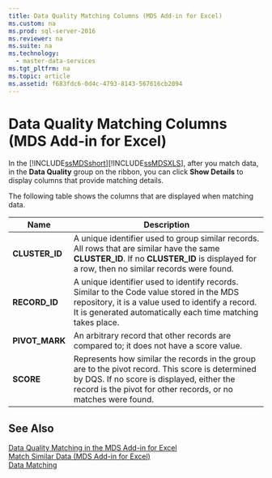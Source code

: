 ```yaml
---
title: Data Quality Matching Columns (MDS Add-in for Excel)
ms.custom: na
ms.prod: sql-server-2016
ms.reviewer: na
ms.suite: na
ms.technology: 
  - master-data-services
ms.tgt_pltfrm: na
ms.topic: article
ms.assetid: f683fdc6-0d4c-4793-8143-567616cb2094
---
```

# Data Quality Matching Columns (MDS Add-in for Excel)
  In the [!INCLUDE[ssMDSshort](../../Topics/TopicNameContainA/includes/ssMDSshort_md.md)][!INCLUDE[ssMDSXLS](../../Topics/TopicNameContainA/includes/ssMDSXLS_md.md)], after you match data, in the **Data Quality** group on the ribbon, you can click **Show Details** to display columns that provide matching details.  
  
 The following table shows the columns that are displayed when matching data.  
  
|Name|Description|  
|----------|-----------------|  
|**CLUSTER_ID**|A unique identifier used to group similar records. All rows that are similar have the same **CLUSTER_ID**. If no **CLUSTER_ID** is displayed for a row, then no similar records were found.|  
|**RECORD_ID**|A unique identifier used to identify records. Similar to the Code value stored in the MDS repository, it is a value used to identify a record. It is generated automatically each time matching takes place.|  
|**PIVOT_MARK**|An arbitrary record that other records are compared to; it does not have a score value.|  
|**SCORE**|Represents how similar the records in the group are to the pivot record. This score is determined by DQS. If no score is displayed, either the record is the pivot for other records, or no matches were found.|  
  
## See Also  
 [Data Quality Matching in the MDS Add-in for Excel](../../Topics/TopicNameNotContainA/Data-Quality-Matching-in-the-MDS-Add-in-for-Excel.md)   
 [Match Similar Data &#40;MDS Add-in for Excel&#41;](../../Topics/TopicNameNotContainA/Match-Similar-Data--MDS-Add-in-for-Excel-.md)   
 [Data Matching](../../Topics/TopicNameNotContainA/Data-Matching.md)  
  
  